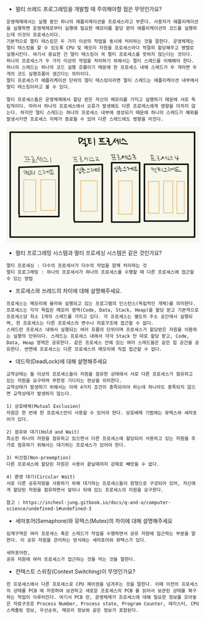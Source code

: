 - 멀티 쓰레드 프로그래밍을 개발할 때 주의해야할 점은 무엇인가요?
```
운영체제에서는 실행 중인 하나의 애플리케이션을 프로세스라고 부른다. 사용자가 애플리케이션을 실행하면 운영체제로부터 실행에 필요한 메모리를 할당 받아 애플리케이션의 코드를 실행하는데 이것이 프로세스이다. 
기본적으로 멀티 태스킹은 두 가지 이상의 작업을 동시에 처리하는 것을 말한다. 운영체제는 멀티 태스킹을 할 수 있도록 CPU 및 메모리 자원을 프로세스마다 적절히 할당해주고 병렬로 실행시킨다. 여기서 중요한 건 멀티 태스킹이 꼭 멀티 프로세스를 뜻하지 않는다는 것이다. 하나의 프로세스가 두 가지 이상의 작업을 처리하기 위해서는 멀티 스레드를 이해해야 한다. 
하나의 스레드는 하나의 코드 실행 흐름이기 때문에 한 프로세스 내에 스레드가 두 개라면 두 개의 코드 실행흐름이 생긴다는 의미이다.
멀티 프로세스가 애플리케이션 단위의 멀티 태스킹이라면 멀티 스레드는 애플리케이션 내부에서 멀티 태스킹이라고 볼 수 있다. 

멀티 프로세스들은 운영체제에서 할당 받은 자신의 메모리를 가지고 실행하기 때문에 서로 독립적이다. 따라서 하나의 프로세스에서 오류가 발생해도 다른 프로레스에게 영향을 미치지 않는다. 하지만 멀티 스레드는 하나의 프로세스 내부에 생성되기 때문에 하나의 스레드가 예외를 발생시키면 프로세스 자체가 종료될 수 있어 다른 스레드에도 영향을 미친다. 
```
![multi-processor](https://github.com/parkje0927/TIL/blob/main/cs/%EC%9A%B4%EC%98%81%EC%B2%B4%EC%A0%9C/multi-processor.jpeg)

- 멀티 프로그래밍 시스템과 멀티 프로세싱 시스템은 같은 것인가요?
```
멀티 프로세싱 : 다수의 프로세서가 다수의 작업을 함께 처리하는 것
멀티 프로그래밍 : 하나의 프로세서가 하나의 프로세스를 수행할 때 다른 프로세스에 접근할 수 있는 방법
```

- 프로세스와 쓰레드의 차이에 대해 설명해주세요.
```
프로세스는 메모리에 올라와 실행되고 있는 프로그램의 인스턴스(독립적인 개체)를 의미한다. 프로세스는 각각 독립된 메모리 영역(Code, Data, Stack, Heap)을 할당 받고 기본적으로 프로세스당 최소 1개의 스레드를 가지고 있다. 각 프로세스는 별도의 주소 공간에서 실행되며, 한 프로세스는 다른 프로세스의 변수나 자료구조에 접근할 수 없다. 
스레드란 프로세스 내에서 실행되는 여러 흐름의 단위이며 프로세스가 할당받은 자원을 이용하는 실행의 단위이다. 스레드는 프로세스 내에서 각각 Stack 만 따로 할당 받고, Code, Data, Heap 영역은 공유한다. 같은 프로세스 안에 있는 여러 스레드들은 같은 힙 공간을 공유한다. 반면에 프로세스는 다른 프로세스의 메모리에 직접 접근할 수 없다. 
```

- 데드락(DeadLock)에 대해 설명해주세요
```
교착상태는 둘 이상의 프로세스들이 자원을 점유한 상태에서 서로 다른 프로세스가 점유하고 있는 자원을 요구하며 무한정 기다리는 현상을 의미한다.
교착상태가 발생하기 위해서는 아래 4가지 조건이 충족되어야 하는데 하나라도 충족되지 않으면 교착상태가 발생하지 않는다.

1) 상호배제(Mutual Exclusion)
자원은 한 번에 한 프로세스만이 사용할 수 있어야 한다. 상호배제 기법에는 뮤텍스와 세마포어가 있다.

2) 점유와 대기(Hold and Wait)
최소한 하나의 자원을 점유하고 있으면서 다른 프로세스에 할당되어 사용하고 있는 자원을 추가로 점유하기 위해서는 대기하는 프로세스가 있어야 한다.

3) 비선점(Non-preemption)
다른 프로세스에 할당된 자원은 사용이 끝날때까지 강제로 빼앗을 수 없다.

4) 환영 대기(Circular Wait)
서로 다른 공유자원을 사용하기 위해 대기하는 프로세스들이 원형으로 구성되어 있어, 자신에게 할당된 자원을 점유하면서 앞이나 뒤에 있는 프로세스의 자원을 요구한다.

참고 : https://incheol-jung.gitbook.io/docs/q-and-a/computer-science/undefined-1#undefined-3
```

- 세마포어(Semaphore)와 뮤텍스(Mutex)의 차이에 대해 설명해주세요
```
임계구역은 여러 프로세스 혹은 스레드가 작업을 수행하면서 공유 자원에 접근하는 부분을 말한다. 이 공유 자원을 관리하는 방식에는 세마포어와 뮤텍스가 있다. 

세마포어란,
공유 자원에 여러 프로세스가 접근하는 것을 막는 것을 말한다.
```

- 컨텍스트 스위칭(Context Switching)이 무엇인가요?
```
힌 프로세스에서 다른 프로세스로 CPU 제어권을 넘겨주는 것을 말한다. 이때 이전의 프로세스의 상태를 PCB 에 저장하여 보관하고 새로운 프로세스의 PCB 를 읽어서 보관된 상태를 복구하는 작업이 이루어진다. 여기서 PCB 란, 운영체제가 프로세스에 대해 필요한 정보를 모아놓은 자료구조로 Process Number, Process state, Program Counter, 레지스터, CPU 스케쥴링 정보, 우선순위, 메모리 정보와 같은 정보가 포함된다.
```